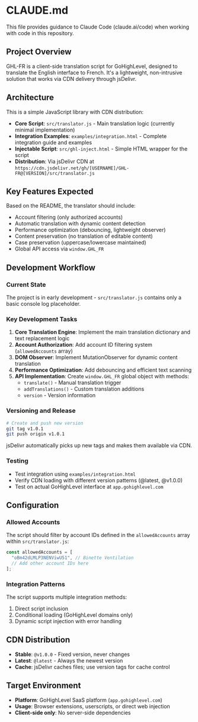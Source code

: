 # CLAUDE.md

This file provides guidance to Claude Code (claude.ai/code) when working with code in this repository.

## Project Overview

GHL-FR is a client-side translation script for GoHighLevel, designed to translate the English interface to French. It's a lightweight, non-intrusive solution that works via CDN delivery through jsDelivr.

## Architecture

This is a simple JavaScript library with CDN distribution:

- **Core Script**: `src/translator.js` - Main translation logic (currently minimal implementation)
- **Integration Examples**: `examples/integration.html` - Complete integration guide and examples
- **Injectable Script**: `src/ghl-inject.html` - Simple HTML wrapper for the script
- **Distribution**: Via jsDelivr CDN at `https://cdn.jsdelivr.net/gh/[USERNAME]/GHL-FR@[VERSION]/src/translator.js`

## Key Features Expected

Based on the README, the translator should include:
- Account filtering (only authorized accounts)
- Automatic translation with dynamic content detection
- Performance optimization (debouncing, lightweight observer)
- Content preservation (no translation of editable content)
- Case preservation (uppercase/lowercase maintained)
- Global API access via `window.GHL_FR`

## Development Workflow

### Current State
The project is in early development - `src/translator.js` contains only a basic console log placeholder.

### Key Development Tasks
1. **Core Translation Engine**: Implement the main translation dictionary and text replacement logic
2. **Account Authorization**: Add account ID filtering system (`allowedAccounts` array)
3. **DOM Observer**: Implement MutationObserver for dynamic content translation
4. **Performance Optimization**: Add debouncing and efficient text scanning
5. **API Implementation**: Create `window.GHL_FR` global object with methods:
   - `translate()` - Manual translation trigger
   - `addTranslations()` - Custom translation additions
   - `version` - Version information

### Versioning and Release
```bash
# Create and push new version
git tag v1.0.1
git push origin v1.0.1
```

jsDelivr automatically picks up new tags and makes them available via CDN.

### Testing
- Test integration using `examples/integration.html`
- Verify CDN loading with different version patterns (@latest, @v1.0.0)
- Test on actual GoHighLevel interface at `app.gohighlevel.com`

## Configuration

### Allowed Accounts
The script should filter by account IDs defined in the `allowedAccounts` array within `src/translator.js`:

```javascript
const allowedAccounts = [
  "oBm42dLMLP3NENViwU51", // Binette Ventilation
  // Add other account IDs here
];
```

### Integration Patterns
The script supports multiple integration methods:
1. Direct script inclusion
2. Conditional loading (GoHighLevel domains only) 
3. Dynamic script injection with error handling

## CDN Distribution

- **Stable**: `@v1.0.0` - Fixed version, never changes
- **Latest**: `@latest` - Always the newest version
- **Cache**: jsDelivr caches files; use version tags for cache control

## Target Environment

- **Platform**: GoHighLevel SaaS platform (`app.gohighlevel.com`)
- **Usage**: Browser extensions, userscripts, or direct web injection
- **Client-side only**: No server-side dependencies